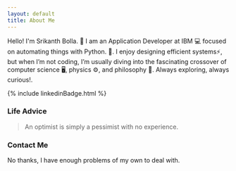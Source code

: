 ```yaml
---
layout: default
title: About Me
---
```

<!-- 
<img class="profile-picture" src="{{site.baseurl}}/{{site.profile-picture}}"> -->
              

Hello! I'm <span class="color-green">Srikanth Bolla.</span> &#128075;
I am an <span class="color-orange">Application Developer at IBM</span> &#128187; focused on <span class="color-orange">automating things with Python.</span> 🤖.
I enjoy designing efficient systems⚡, but when I’m not coding, I’m usually diving into the fascinating crossover of computer science 🖥️, physics ⚙️, and philosophy 📜.
Always exploring, always curious!.

{% include linkedinBadge.html %}


### Life Advice
> An optimist is simply a pessimist with no experience.

### Contact Me
No thanks, I have enough problems of my own to deal with.

